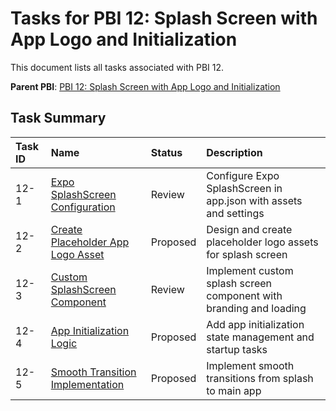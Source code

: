# Tasks for PBI 12: Splash Screen with App Logo and Initialization

This document lists all tasks associated with PBI 12.

**Parent PBI**: [PBI 12: Splash Screen with App Logo and Initialization](mdc:prd.md)

## Task Summary

| Task ID | Name | Status | Description |
| :--- | :--- | :---- | :--- |
| 12-1 | [Expo SplashScreen Configuration](mdc:12-1.md) | Review | Configure Expo SplashScreen in app.json with assets and settings |
| 12-2 | [Create Placeholder App Logo Asset](mdc:12-2.md) | Proposed | Design and create placeholder logo assets for splash screen |
| 12-3 | [Custom SplashScreen Component](mdc:12-3.md) | Review | Implement custom splash screen component with branding and loading |
| 12-4 | [App Initialization Logic](mdc:12-4.md) | Proposed | Add app initialization state management and startup tasks |
| 12-5 | [Smooth Transition Implementation](mdc:12-5.md) | Proposed | Implement smooth transitions from splash to main app | 